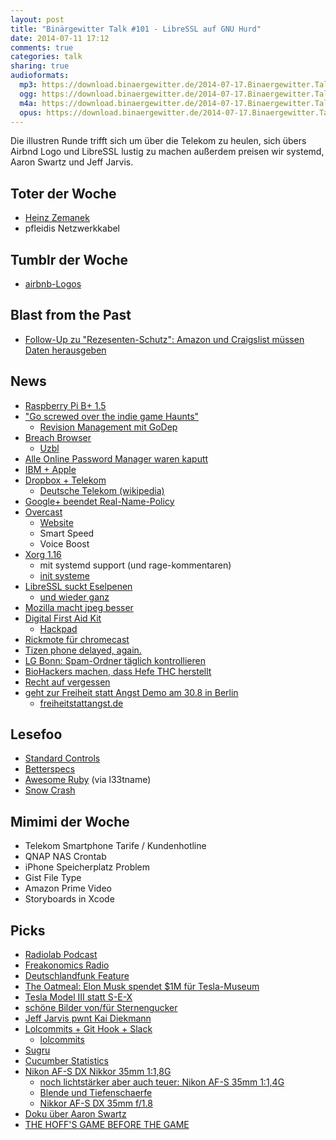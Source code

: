 ```yaml
---
layout: post
title: "Binärgewitter Talk #101 - LibreSSL auf GNU Hurd"
date: 2014-07-11 17:12
comments: true
categories: talk
sharing: true
audioformats:
  mp3: https://download.binaergewitter.de/2014-07-17.Binaergewitter.Talk.101.mp3
  ogg: https://download.binaergewitter.de/2014-07-17.Binaergewitter.Talk.101.ogg
  m4a: https://download.binaergewitter.de/2014-07-17.Binaergewitter.Talk.101.m4a
  opus: https://download.binaergewitter.de/2014-07-17.Binaergewitter.Talk.101.opus
---
```

Die illustren Runde trifft sich um über die Telekom zu heulen, sich übers Airbnd Logo und LibreSSL lustig zu machen außerdem preisen wir systemd, Aaron Swartz und Jeff Jarvis.

## Toter der Woche

- [Heinz Zemanek](http://futurezone.at/digital-life/oesterreichischer-computerpionier-heinz-zemanek-ist-tot/75.350.384)
- pfleidis Netzwerkkabel

## Tumblr der Woche

- [airbnb-Logos](http://airbnblogos.tumblr.com/)

## Blast from the Past

- [Follow-Up zu "Rezesenten-Schutz": Amazon und Craigslist müssen Daten herausgeben](http://arstechnica.com/tech-policy/2014/07/judge-orders-unmasking-of-amazon-com-negative-reviewers/)

## News

- [Raspberry Pi B+ 1.5](http://www.raspberrypi.org/blog/#introducing-raspberry-pi-model-b-plus)
- ["Go screwed over the indie game Haunts"](http://forums.thedailywtf.com/forums/t/27755.aspx)
    * [Revision Management mit GoDep](http://www.goinggo.net/2013/10/manage-dependencies-with-godep.html)
- [Breach Browser](http://breach.cc/)
    * [Uzbl](http://www.uzbl.org/)
- [Alle Online Password Manager waren kaputt](http://www.darknet.org.uk/2014/07/password-manager-security-lastpass-roboform-etc-safe/)
- [IBM + Apple](http://www-03.ibm.com/press/us/en/pressrelease/44370.wss)
- [Dropbox + Telekom](https://blog.dropbox.com/2014/07/dropbox-and-deutsche-telekom-partner-in-europe/)
    * [Deutsche Telekom (wikipedia)](http://de.wikipedia.org/wiki/Deutsche_Telekom)
- [Google+ beendet Real-Name-Policy](https://plus.google.com/u/0/+googleplus/posts/V5XkYQYYJqy)
- [Overcast](http://www.marco.org/2014/07/16/overcast)
    * [Website](https://overcast.fm/)
    * Smart Speed
    * Voice Boost
- [Xorg 1.16](http://beta.slashdot.org/story/204735)
    * mit systemd support (und rage-kommentaren)
    * [init systeme](http://en.wikipedia.org/wiki/Operating_system_service_management)
- [LibreSSL suckt Eselpenen](http://arstechnica.com/security/2014/07/only-a-few-days-old-openssl-fork-libressl-is-declared-unsafe-for-linux/)
    * [und wieder ganz](http://linux.slashdot.org/story/14/07/16/1950235/libressl-prng-vulnerability-patched?utm_source=rss1.0mainlinkanon&utm_medium=feed)
- [Mozilla macht jpeg besser](http://www.pro-linux.de/news/1/21296/mozjpeg-20-erhoeht-die-jpeg-kompression.html)
- [Digital First Aid Kit](https://github.com/RaReNet/DFAK)
    * [Hackpad](https://hackpad.com/The-Digital-First-Aid-Kit-PdhSvxKOM5M)
- [Rickmote für chromecast](http://www.wired.com/2014/07/rickroll-innocent-televisions-with-this-google-chromecast-hack/)
- [Tizen phone delayed, again.](http://arstechnica.com/gadgets/2014/07/samsungs-first-tizen-phone-delayed-again/)
- [LG Bonn: Spam-Ordner täglich kontrollieren](http://www.spiegel.de/netzwelt/web/spam-ordner-geschaeftliche-e-mails-muessen-taeglich-kontrolliert-werden-a-981136.html)
- [BioHackers machen, dass Hefe THC herstellt](http://beta.slashdot.org/story/204521)
- [Recht auf vergessen](http://www.googlewatchblog.de/2014/07/hidden-google-sammlung-recht/)
- [geht zur Freiheit statt Angst Demo am 30.8 in Berlin](http://www.heise.de/newsticker/meldung/Freiheit-statt-Angst-2014-Bitte-Aufstehen-gegen-den-Ueberwachungswahn-2260766.html)
    * [freiheitstattangst.de](https://freiheitstattangst.de/)

## Lesefoo

- [Standard Controls](http://inessential.com/2014/07/10/standard_controls)
- [Betterspecs](http://betterspecs.org/)
- [Awesome Ruby](https://github.com/markets/awesome-ruby) (via l33tname)
- [Snow Crash](http://amzn.to/1peY41q)

## Mimimi der Woche

- Telekom Smartphone Tarife / Kundenhotline
- QNAP NAS Crontab
- iPhone Speicherplatz Problem
- Gist File Type
- Amazon Prime Video
- Storyboards in Xcode

## Picks

- [Radiolab Podcast](http://www.radiolab.org/series/podcasts/)
- [Freakonomics Radio](http://freakonomics.com/radio/)
- [Deutschlandfunk Feature](http://www.deutschlandradio.de/feature.625.de.html)
- [The Oatmeal: Elon Musk spendet $1M für Tesla-Museum](http://theoatmeal.com/blog/musk_tesla_museum)
- [Tesla Model III statt S-E-X](http://mashable.com/2014/07/15/tesla-model-iii/)
- [schöne Bilder von/für Sternengucker](http://www.heise.de/foto/meldung/Astro-Fotografie-Bilder-fuer-Sternegucker-2251684.html?hg=1&hgi=8&hgf=false)
- [Jeff Jarvis pwnt Kai Diekmann](http://www.kraftfuttermischwerk.de/blogg/us-journalist-jeff-jarvis-ohrfeigt-kai-diekmann-auf-twitter/)
- [Lolcommits + Git Hook + Slack](https://gist.github.com/pfleidi/a67083ad0efe92594e01)
    * [lolcommits](https://github.com/mroth/lolcommits)
- [Sugru](http://amzn.to/1kzXwAm)
- [Cucumber Statistics](https://github.com/alienfast/cucumber_statistics)
- [Nikon AF-S DX Nikkor 35mm 1:1,8G](http://amzn.to/1nPYI7z)
    * [noch lichtstärker aber auch teuer: Nikon AF-S 35mm 1:1,4G](http://www.amazon.de/gp/product/B001GCVA0U/ref=as_li_ss_tl?ie=UTF8&camp=1638&creative=19454&creativeASIN=B001GCVA0U&linkCode=as2&tag=trektrip)
    * [Blende und Tiefenschaerfe](http://www.garten-pur.de/291/Garten-pur_Portal/Naturfotografie/Artikel/Fotografieren_-_Anleitungen_und_Tipps/Blende_und_Tiefenschaerfe.htm)
    * [Nikkor AF-S DX 35mm f/1.8](http://www.photozone.de/nikon--nikkor-aps-c-lens-tests/628-nikkor3518dx)
- [Doku über Aaron Swartz](https://archive.org/details/TheInternetsOwnBoyTheStoryOfAaronSwartz)
- [THE HOFF'S GAME BEFORE THE GAME](https://www.youtube.com/watch?v=L86CyCK2kvw)
